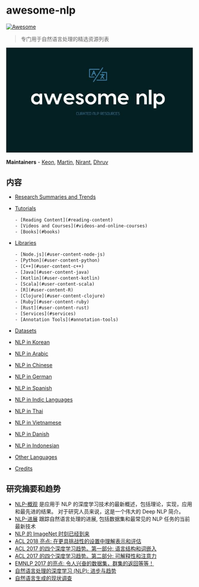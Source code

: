 # awesome-nlp

[![Awesome](https://cdn.rawgit.com/sindresorhus/awesome/d7305f38d29fed78fa85652e3a63e154dd8e8829/media/badge.svg)](https://github.com/sindresorhus/awesome)

> 专门用于自然语言处理的精选资源列表

[![Awesome NLP Logo](../images/logo.jpg)](https://github.com/keon/awesome-nlp)

**Maintainers** - [Keon](https://github.com/keon), [Martin](https://github.com/outpark), [Nirant](https://github.com/NirantK), [Dhruv](https://github.com/the-ethan-hunt)

## 内容

- [Research Summaries and Trends](#research-summaries-and-trends)
- [Tutorials](#tutorials)

      - [Reading Content](#reading-content)
      - [Videos and Courses](#videos-and-online-courses)
      - [Books](#books)

- [Libraries](#libraries)

      - [Node.js](#user-content-node-js)
      - [Python](#user-content-python)
      - [C++](#user-content-c++)
      - [Java](#user-content-java)
      - [Kotlin](#user-content-kotlin)
      - [Scala](#user-content-scala)
      - [R](#user-content-R)
      - [Clojure](#user-content-clojure)
      - [Ruby](#user-content-ruby)
      - [Rust](#user-content-rust)
      - [Services](#services)
      - [Annotation Tools](#annotation-tools)

- [Datasets](#datasets)
- [NLP in Korean](#nlp-in-korean)
- [NLP in Arabic](#nlp-in-arabic)
- [NLP in Chinese](#nlp-in-chinese)
- [NLP in German](#nlp-in-german)
- [NLP in Spanish](#nlp-in-spanish)
- [NLP in Indic Languages](#nlp-in-indic-languages)
- [NLP in Thai](#nlp-in-thai)
- [NLP in Vietnamese](#nlp-in-vietnamese)
- [NLP in Danish](#nlp-in-danish)
- [NLP in Indonesian](#nlp-in-indonesian)
- [Other Languages](#other-languages)
- [Credits](#credits)

## 研究摘要和趋势

- [NLP-概观](https://nlpoverview.com/) 是应用于 NLP 的深度学习技术的最新概述，包括理论，实现，应用和最先进的结果。 对于研究人员来说，这是一个伟大的 Deep NLP 简介。
- [NLP-进展](https://nlpprogress.com/) 跟踪自然语言处理的进展, 包括数据集和最常见的 NLP 任务的当前最新技术
- [NLP 的 ImageNet 时刻已经到来](https://thegradient.pub/nlp-imagenet/)
- [ACL 2018 亮点: 在更具挑战性的设置中理解表示和评估](http://ruder.io/acl-2018-highlights/)
- [ACL 2017 的四个深度学习趋势。第一部分: 语言结构和词嵌入](https://www.abigailsee.com/2017/08/30/four-deep-learning-trends-from-acl-2017-part-1.html)
- [ACL 2017 的四个深度学习趋势。第二部分: 可解释性和注意力](https://www.abigailsee.com/2017/08/30/four-deep-learning-trends-from-acl-2017-part-2.html)
- [EMNLP 2017 的亮点: 令人兴奋的数据集，群集的返回等等！](http://blog.aylien.com/highlights-emnlp-2017-exciting-datasets-return-clusters/)
- [自然语言处理的深度学习 (NLP): 进步与趋势](https://tryolabs.com/blog/2017/12/12/deep-learning-for-nlp-advancements-and-trends-in-2017/?utm_campaign=Revue%20newsletter&utm_medium=Newsletter&utm_source=The%20Wild%20Week%20in%20AI)
- [自然语言生成的现状调查](https://arxiv.org/abs/1703.09902)
